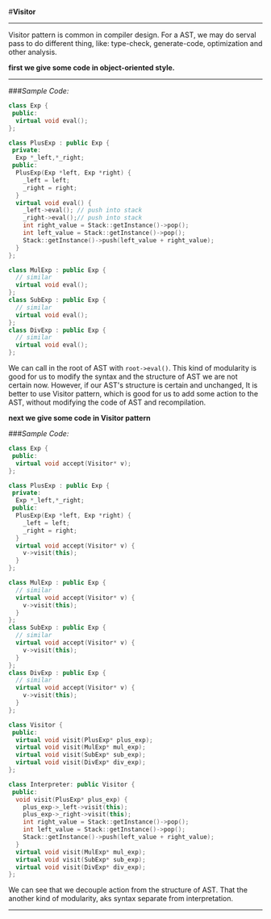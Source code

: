 #**Visitor**


----------

Visitor pattern is common in compiler design.
For a AST, we may do serval pass to do different thing, like: type-check, generate-code, optimization and other analysis.

**first we give some code in object-oriented style.**

----------
###*Sample Code:*
```c++
class Exp {
 public:
  virtual void eval();  
};

class PlusExp : public Exp {
 private:
  Exp *_left,*_right;
 public:
  PlusExp(Exp *left, Exp *right) {
    _left = left;
    _right = right;
  }
  virtual void eval() {
    _left->eval(); // push into stack
    _right->eval();// push into stack
    int right_value = Stack::getInstance()->pop();
    int left_value = Stack::getInstance()->pop();
    Stack::getInstance()->push(left_value + right_value);
  }
};

class MulExp : public Exp {
  // similar 
  virtual void eval();  
};
class SubExp : public Exp {
  // similar 
  virtual void eval();  
};
class DivExp : public Exp {
  // similar 
  virtual void eval();  
};
```

We can call in the root of AST with `root->eval()`.
This kind of modularity is good for us to modify the syntax and the structure of AST we are not certain now. 
However, if our AST's structure is certain and unchanged, It is better to use Visitor pattern, which is good for us to  add some action to the AST, without modifying the code of AST and recompilation.

**next we give some code in Visitor pattern**

###*Sample Code:*
```c++
class Exp {
 public:
  virtual void accept(Visitor* v);  
};

class PlusExp : public Exp {
 private:
  Exp *_left,*_right;
 public:
  PlusExp(Exp *left, Exp *right) {
    _left = left;
    _right = right;
  }
  virtual void accept(Visitor* v) {
    v->visit(this);
  }
};

class MulExp : public Exp {
  // similar 
  virtual void accept(Visitor* v) {
    v->visit(this);
  }
};
class SubExp : public Exp {
  // similar 
  virtual void accept(Visitor* v) {
    v->visit(this);
  } 
};
class DivExp : public Exp {
  // similar 
  virtual void accept(Visitor* v) {
    v->visit(this);
  } 
};

class Visitor {
 public:
  virtual void visit(PlusExp* plus_exp);
  virtual void visit(MulExp* mul_exp);
  virtual void visit(SubExp* sub_exp);
  virtual void visit(DivExp* div_exp);
};

class Interpreter: public Visitor {
 public:
  void visit(PlusExp* plus_exp) {
    plus_exp->_left->visit(this);
    plus_exp->_right->visit(this);
    int right_value = Stack::getInstance()->pop();
    int left_value = Stack::getInstance()->pop();
    Stack::getInstance()->push(left_value + right_value);
  }
  virtual void visit(MulExp* mul_exp); 
  virtual void visit(SubExp* sub_exp);
  virtual void visit(DivExp* div_exp);
};
```

We can see that we decouple action from the structure of AST.
That the another kind of modularity, aks syntax separate from interpretation.

----------
